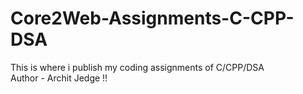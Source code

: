 # Core2Web-Assignments-C-CPP-DSA
This is where i publish my coding assignments of C/CPP/DSA <br>
Author - Archit Jedge !!

